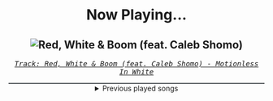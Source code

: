 <div align="center"> 
<h1>Now Playing...</h1>

![Red, White & Boom (feat. Caleb Shomo)](https://i.scdn.co/image/ab67616d00001e023528a891d36d16d760cda271)
--
_<samp><a href="https://open.spotify.com/track/0JGfANN7zFpb3NbRzYKXrp">Track: Red, White & Boom (feat. Caleb Shomo) - Motionless In White</a></samp>_

<div style="border: 1px #4B5054 solid"></div>
<details>
  <summary>
    Previous played songs
  </summary>
  <table>
    <thead>
      <tr>
        <th>
          Artist
        </th>
        <th>
          Song
        </th>
        <th>
          Link
        </th>
      </tr>
    </thead>
    <tbody>
      <tr><td>Motionless In White</td><td>Red, White & Boom (feat. Caleb Shomo)</td><td><a href="https://open.spotify.com/track/0JGfANN7zFpb3NbRzYKXrp">https://open.spotify.com/track/0JGfANN7zFpb3NbRzYKXrp</a></td></tr><tr><td>Motionless In White</td><td>Cause Of Death</td><td><a href="https://open.spotify.com/track/1JMrmmvPZvwdKOnti8wbmC">https://open.spotify.com/track/1JMrmmvPZvwdKOnti8wbmC</a></td></tr><tr><td>Motionless In White</td><td>Werewolf</td><td><a href="https://open.spotify.com/track/1e1rQNYCZToyBDDka1Io34">https://open.spotify.com/track/1e1rQNYCZToyBDDka1Io34</a></td></tr><tr><td>Motionless In White</td><td>Porcelain</td><td><a href="https://open.spotify.com/track/0RVy4QZozImoktsPqdcEv3">https://open.spotify.com/track/0RVy4QZozImoktsPqdcEv3</a></td></tr><tr><td>Motionless In White</td><td>Slaughterhouse (feat. Bryan Garris Of Knocked Loose)</td><td><a href="https://open.spotify.com/track/2ClgEn1FZxchrqRZ04JZzj">https://open.spotify.com/track/2ClgEn1FZxchrqRZ04JZzj</a></td></tr><tr><td>Motionless In White</td><td>Cyberhex</td><td><a href="https://open.spotify.com/track/2vNUATEUKbavRo2gMjHs2S">https://open.spotify.com/track/2vNUATEUKbavRo2gMjHs2S</a></td></tr><tr><td>Motionless In White</td><td>Burned At Both Ends II</td><td><a href="https://open.spotify.com/track/0iSTQWpqF9kYgeck7GelOR">https://open.spotify.com/track/0iSTQWpqF9kYgeck7GelOR</a></td></tr><tr><td>Motionless In White</td><td>We Become The Night</td><td><a href="https://open.spotify.com/track/3Wqksj2gO4wcxWMwjAZ8AE">https://open.spotify.com/track/3Wqksj2gO4wcxWMwjAZ8AE</a></td></tr><tr><td>Motionless In White</td><td>B.F.B.T.G.: Corpse Nation</td><td><a href="https://open.spotify.com/track/6Aqyd2xeESP6HhUbbZvHoJ">https://open.spotify.com/track/6Aqyd2xeESP6HhUbbZvHoJ</a></td></tr><tr><td>Motionless In White</td><td>Meltdown</td><td><a href="https://open.spotify.com/track/6w3hTgFYPaUo6WFz2tEOtX">https://open.spotify.com/track/6w3hTgFYPaUo6WFz2tEOtX</a></td></tr><tr><td>Motionless In White</td><td>Scoring The End Of The World (feat. Mick Gordon)</td><td><a href="https://open.spotify.com/track/0Tkgl0sQyr6QO0IGmS8aa5">https://open.spotify.com/track/0Tkgl0sQyr6QO0IGmS8aa5</a></td></tr><tr><td>Enter Shikari</td><td>(pls) set me on fire</td><td><a href="https://open.spotify.com/track/1e2pxuvuShWJzb5cPZHUDN">https://open.spotify.com/track/1e2pxuvuShWJzb5cPZHUDN</a></td></tr><tr><td>Enter Shikari</td><td>(pls) set me on fire</td><td><a href="https://open.spotify.com/track/1e2pxuvuShWJzb5cPZHUDN">https://open.spotify.com/track/1e2pxuvuShWJzb5cPZHUDN</a></td></tr><tr><td>Enter Shikari</td><td>(pls) set me on fire</td><td><a href="https://open.spotify.com/track/1e2pxuvuShWJzb5cPZHUDN">https://open.spotify.com/track/1e2pxuvuShWJzb5cPZHUDN</a></td></tr><tr><td>Enter Shikari</td><td>(pls) set me on fire</td><td><a href="https://open.spotify.com/track/1e2pxuvuShWJzb5cPZHUDN">https://open.spotify.com/track/1e2pxuvuShWJzb5cPZHUDN</a></td></tr><tr><td>Anbu Monastir</td><td>Madara Uchiha Origin</td><td><a href="https://open.spotify.com/track/3otEUEkrLWszdsW8Ppi7In">https://open.spotify.com/track/3otEUEkrLWszdsW8Ppi7In</a></td></tr><tr><td>Dreamcatcher</td><td>REASON</td><td><a href="https://open.spotify.com/track/2RqjrPwWWk6MOo6YzqYJ6U">https://open.spotify.com/track/2RqjrPwWWk6MOo6YzqYJ6U</a></td></tr><tr><td>Bleed From Within</td><td>I Am Damnation</td><td><a href="https://open.spotify.com/track/17ExHVQYfJBlTSnbidz0LQ">https://open.spotify.com/track/17ExHVQYfJBlTSnbidz0LQ</a></td></tr><tr><td>Tetrarch</td><td>I'm Not Right</td><td><a href="https://open.spotify.com/track/2nsHCIZD7HaFm3WhXm1A2R">https://open.spotify.com/track/2nsHCIZD7HaFm3WhXm1A2R</a></td></tr><tr><td>Shiro SAGISU</td><td>Stand Up Be Strong (Pt. I)</td><td><a href="https://open.spotify.com/track/72ipPCGWlVXLbh7rZNwh26">https://open.spotify.com/track/72ipPCGWlVXLbh7rZNwh26</a></td></tr>
    </tbody>
  </table>
</details>

</div>
